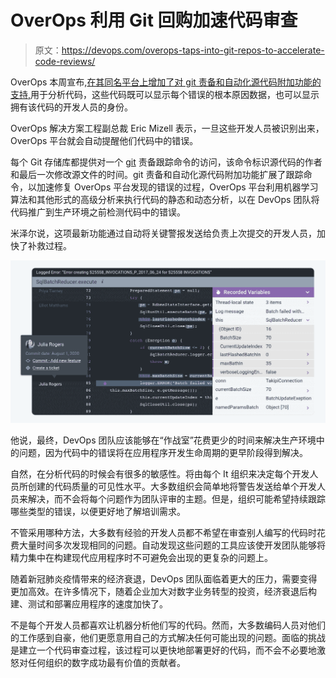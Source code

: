 # OverOps 利用 Git 回购加速代码审查

> 原文：<https://devops.com/overops-taps-into-git-repos-to-accelerate-code-reviews/>

OverOps 本周宣布,[在其同名平台上增加了对 git 责备和自动化源代码附加功能的支持,](https://www.prnewswire.com/news-releases/overops-debuts-git-blame-support-to-drive-accountability-and-fast-error-resolution-across-the-devops-pipeline-301118639.html?tc=eml_cleartime)用于分析代码，这些代码既可以显示每个错误的根本原因数据，也可以显示拥有该代码的开发人员的身份。

OverOps 解决方案工程副总裁 Eric Mizell 表示，一旦这些开发人员被识别出来，OverOps 平台就会自动提醒他们代码中的错误。

每个 Git 存储库都提供对一个 [git](https://devops.com/at-the-intersection-of-git-and-devops/) 责备跟踪命令的访问，该命令标识源代码的作者和最后一次修改源文件的时间。git 责备和自动化源代码附加功能扩展了跟踪命令，以加速修复 OverOps 平台发现的错误的过程，OverOps 平台利用机器学习算法和其他形式的高级分析来执行代码的静态和动态分析，以在 DevOps 团队将代码推广到生产环境之前检测代码中的错误。

米泽尔说，这项最新功能通过自动将关键警报发送给负责上次提交的开发人员，加快了补救过程。

![](img/8e2386298df66945c96485748f1d4d24.png)

他说，最终，DevOps 团队应该能够在“作战室”花费更少的时间来解决生产环境中的问题，因为代码中的错误将在应用程序开发生命周期的更早阶段得到解决。

自然，在分析代码的时候会有很多的敏感性。将由每个 It 组织来决定每个开发人员所创建的代码质量的可见性水平。大多数组织会简单地将警告发送给单个开发人员来解决，而不会将每个问题作为团队评审的主题。但是，组织可能希望持续跟踪哪些类型的错误，以便更好地了解培训需求。

不管采用哪种方法，大多数有经验的开发人员都不希望在审查别人编写的代码时花费大量时间多次发现相同的问题。自动发现这些问题的工具应该使开发团队能够将精力集中在构建现代应用程序时不可避免会出现的更复杂的问题上。

随着新冠肺炎疫情带来的经济衰退，DevOps 团队面临着更大的压力，需要变得更加高效。在许多情况下，随着企业加大对数字业务转型的投资，经济衰退后构建、测试和部署应用程序的速度加快了。

不是每个开发人员都喜欢让机器分析他们写的代码。然而，大多数编码人员对他们的工作感到自豪，他们更愿意用自己的方式解决任何可能出现的问题。面临的挑战是建立一个代码审查过程，该过程可以更快地部署更好的代码，而不会不必要地激怒对任何组织的数字成功最有价值的贡献者。